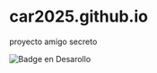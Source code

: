 # car2025.github.io
proyecto amigo secreto

![Badge en Desarollo](https://img.shields.io/badge/CHALLENGE%40AMIGO-SECRETO-green)

